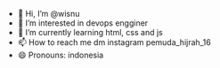 - 👋 Hi, I’m @wisnu
- 👀 I’m interested in devops engginer
- 🌱 I’m currently learning html, css and js
- 📫 How to reach me dm instagram pemuda_hijrah_16
- 😄 Pronouns: indonesia

<!---
wisnu-UNJ/wisnu-UNJ is a ✨ special ✨ repository because its `README.md` (this file) appears on your GitHub profile.
You can click the Preview link to take a look at your changes.
--->

